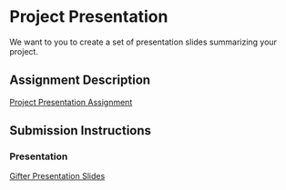 # Project Presentation
We want to you to create a set of presentation slides summarizing your project.

## Assignment Description
[Project Presentation Assignment](https://education.launchcode.org/liftoff/modules/assignments/project-presentation)

## Submission Instructions

### Presentation
[Gifter Presentation Slides](https://github.com/jordynacrawford/liftoff-assignments/blob/master/Gifter-Presentation.pdf)
